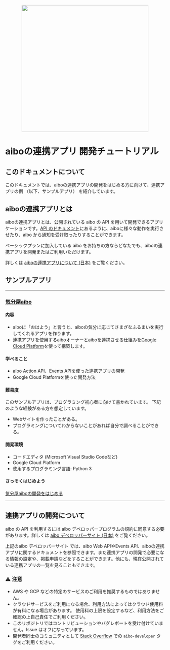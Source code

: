 <h1 align="center">
    <br>
    <img width="400" src="https://developer.aibo.com/images/pink.png" alt="">
    <br>
</h1>

aiboの連携アプリ 開発チュートリアル 
=================

## このドキュメントについて

このドキュメントでは、aiboの連携アプリの開発をはじめる方に向けて、連携アプリの例 （以下、サンプルアプリ） を紹介しています。

## aiboの連携アプリとは

aiboの連携アプリとは、公開されている aibo の API を用いて開発できるアプリケーションです。[API のドキュメント](https://developer.aibo.com/jp/docs#aibo-web-api-%E3%81%A8%E3%81%AF)にあるように、aiboに様々な動作を実行させたり、aibo から通知を受け取ったりすることができます。

ベーシックプランに加入している aibo をお持ちの方ならどなたでも、aiboの連携アプリを開発またはご利用いただけます。

詳しくは [aiboの連携アプリについて (日本)](https://aibo.sony.jp/developer/linkable-app/) をご覧ください。
## サンプルアプリ
***
### [気分屋aibo](./sample/sample1/README_python_ja.md)

#### 内容 

* aiboに「おはよう」と言うと、aiboの気分に応じてさまざなふるまいを実行してくれるアプリを作ります。
* 連携アプリを使用するaiboオーナーとaiboを連携させる仕組みを[Google Cloud Platform](https://cloud.google.com/)を使って構築します。

#### 学べること

* aibo Action API、Events APIを使った連携アプリの開発
* Google Cloud Platformを使った開発方法

#### 難易度 
このサンプルアプリは、プログラミング初心者に向けて書かれています。
下記のような経験がある方を想定しています。

- Webサイトを作ったことがある。
- プログラミングについてわからないことがあれば自分で調べることができる。

#### 開発環境

* コードエディタ (Microsoft Visual Studio Codeなど)
* Google Cloud Platform
* 使用するプログラミング言語: Python 3

#### さっそくはじめよう
[気分屋aiboの開発をはじめる](./sample/sample1/README_python_ja.md)
***

## 連携アプリの開発について 

aibo の API を利用するには aibo デベロッパープログラムの規約に同意する必要があります。詳しくは [aibo デベロッパーサイト (日本)](https://developer.aibo.com/jp/) をご覧ください。

上記のaibo デベロッパーサイト では、aibo Web APIやEvents API、aiboの連携アプリに関するドキュメントを参照できます。また連携アプリの開発で必要になる情報の設定や、掲載申請などをすることができます。他にも、現在公開されている連携アプリの一覧を見ることもできます。

### :warning: 注意

* AWS や GCP などの特定のサービスのご利用を推奨するものではありません。
* クラウドサービスをご利用になる場合、利用方法によってはクラウド使用料が有料になる場合があります。
使用料の上限を設定するなど、利用方法をご確認の上自己責任でご利用ください。
* このリポジトリではコントリビューションやバグレポートを受け付けていません。Issue はオフになっています。
* 開発者同士のコミュニティとして [Stack Overflow](https://ja.stackoverflow.com/questions/tagged/aibo-developer) での `aibo-developer` タグをご利用ください。
